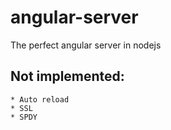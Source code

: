 # angular-server
The perfect angular server in nodejs

## Not implemented:
    * Auto reload
    * SSL
    * SPDY
